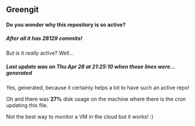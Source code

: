 ## Greengit

#### Do you wonder why this repository is so active?

##### After all it has 28129 commits!

But is it *really* active? Well...

##### Last update was on Thu Apr 28 at 21:25:10 when those lines were... generated

Yes, generated, because it certainly helps a lot to have such an active repo!

Oh and there was **27%** disk usage on the machine
where there is the cron updating this file.

Not the best way to monitor a VM in the cloud but it works! :)
